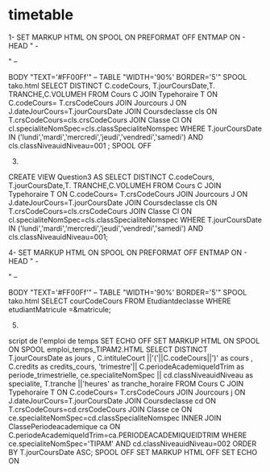 # timetable
1-
SET MARKUP HTML ON SPOOL ON PREFORMAT OFF ENTMAP ON -
HEAD "<TITLE>Department Report</TITLE> -
<STYLE type='text/css'> -
<!-- BODY {background: #FFFFC6} --> -
</STYLE>" –
 BODY "TEXT='#FF00Ff'" –
 TABLE "WIDTH='90%' BORDER='5'"
SPOOL tako.html
SELECT DISTINCT C.codeCours, T.jourCoursDate,T. TRANCHE,C.VOLUMEH FROM Cours C
JOIN Typehoraire T
ON C.codeCours= T.crsCodeCours
JOIN Jourcours J
ON J.dateJourCours=T.jourCoursDate
JOIN Coursdeclasse cls
ON T.crsCodeCours=cls.crsCodeCours
JOIN Classe Cl
ON cl.specialiteNomSpec=cls.classSpecialiteNomspec
 WHERE T.jourCoursDate
 IN ('lundi','mardi','mercredi','jeudi','vendredi','samedi') AND cls.classNiveauidNiveau=001 ;
SPOOL OFF



3.
CREATE VIEW Question3 AS
SELECT DISTINCT C.codeCours, T.jourCoursDate,T. TRANCHE,C.VOLUMEH FROM Cours C
JOIN Typehoraire T
ON C.codeCours= T.crsCodeCours
JOIN Jourcours J
ON J.dateJourCours=T.jourCoursDate
JOIN Coursdeclasse cls
ON T.crsCodeCours=cls.crsCodeCours
JOIN Classe Cl
ON cl.specialiteNomSpec=cls.classSpecialiteNomspec
WHERE T.jourCoursDate
 IN ('lundi','mardi','mercredi','jeudi','vendredi','samedi') AND cls.classNiveauidNiveau=001;


4-
SET MARKUP HTML ON SPOOL ON PREFORMAT OFF ENTMAP ON -
HEAD "<TITLE>Department Report</TITLE> -
<STYLE type='text/css'> -
<!-- BODY {background: #FFFFC6} --> -
</STYLE>" –
 BODY "TEXT='#FF00Ff'" –
 TABLE "WIDTH='90%' BORDER='5'"
SPOOL tako.html
 SELECT courCodeCours FROM Etudiantdeclasse WHERE etudiantMatricule =&matricule;

5.
script de l'emploi de temps
SET ECHO OFF
SET MARKUP HTML ON SPOOL ON
SPOOL emploi_temps_TIPAM2.HTML
SELECT DISTINCT T.jourCoursDate as jours ,
                  C.intituleCourt ||'('||C.codeCours||')' as cours ,
                    C.credits as credits_cours,
                    'trimestre'|| C.periodeAcademiqueIdTrim  as periode_trimestrielle,
                    ce.specialiteNomSpec || cd.classNiveauidNiveau as specialite,
                    T.tranche ||'heures' as tranche_horaire
FROM Cours C
JOIN Typehoraire T
ON C.codeCours= T.crsCodeCours
JOIN Jourcours j
ON J.dateJourCours=T.jourCoursDate
JOIN Coursdeclasse cd
ON  T.crsCodeCours=cd.crsCodeCours
JOIN Classe ce
ON ce.specialiteNomSpec=cd.classSpecialiteNomspec
INNER JOIN ClassePeriodeacademique ca
ON C.periodeAcademiqueIdTrim=ca.PERIODEACADEMIQUEIDTRIM
WHERE ce.specialiteNomSpec='TIPAM'
AND   cd.classNiveauidNiveau=002
ORDER BY T.jourCoursDate ASC;
SPOOL OFF
SET MARKUP HTML OFF
SET ECHO ON







